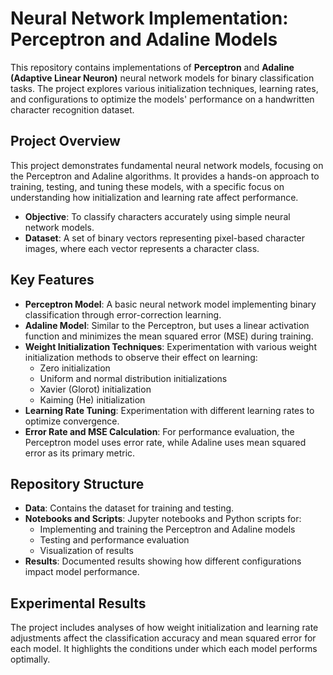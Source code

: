 # Neural Network Implementation: Perceptron and Adaline Models

This repository contains implementations of **Perceptron** and **Adaline (Adaptive Linear Neuron)** neural network models for binary classification tasks. The project explores various initialization techniques, learning rates, and configurations to optimize the models' performance on a handwritten character recognition dataset.

## Project Overview

This project demonstrates fundamental neural network models, focusing on the Perceptron and Adaline algorithms. It provides a hands-on approach to training, testing, and tuning these models, with a specific focus on understanding how initialization and learning rate affect performance.

- **Objective**: To classify characters accurately using simple neural network models.
- **Dataset**: A set of binary vectors representing pixel-based character images, where each vector represents a character class.

## Key Features

- **Perceptron Model**: A basic neural network model implementing binary classification through error-correction learning.
- **Adaline Model**: Similar to the Perceptron, but uses a linear activation function and minimizes the mean squared error (MSE) during training.
- **Weight Initialization Techniques**: Experimentation with various weight initialization methods to observe their effect on learning:
  - Zero initialization
  - Uniform and normal distribution initializations
  - Xavier (Glorot) initialization
  - Kaiming (He) initialization
- **Learning Rate Tuning**: Experimentation with different learning rates to optimize convergence.
- **Error Rate and MSE Calculation**: For performance evaluation, the Perceptron model uses error rate, while Adaline uses mean squared error as its primary metric.

## Repository Structure

- **Data**: Contains the dataset for training and testing.
- **Notebooks and Scripts**: Jupyter notebooks and Python scripts for:
  - Implementing and training the Perceptron and Adaline models
  - Testing and performance evaluation
  - Visualization of results
- **Results**: Documented results showing how different configurations impact model performance.

## Experimental Results

The project includes analyses of how weight initialization and learning rate adjustments affect the classification accuracy and mean squared error for each model. It highlights the conditions under which each model performs optimally.


